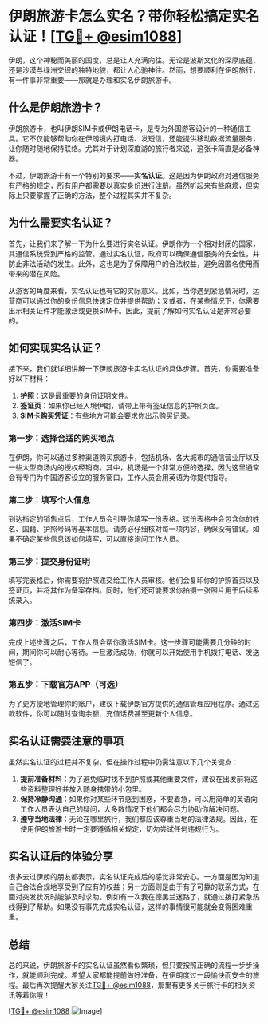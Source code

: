 # 伊朗旅游卡怎么实名？带你轻松搞定实名认证！[[TG💪+ @esim1088](https://t.me/s/esim1088)]

伊朗，这个神秘而美丽的国度，总是让人充满向往。无论是波斯文化的深厚底蕴，还是沙漠与绿洲交织的独特地貌，都让人心驰神往。然而，想要顺利在伊朗旅行，有一件事非常重要——那就是办理和实名伊朗旅游卡。

## 什么是伊朗旅游卡？

伊朗旅游卡，也叫伊朗SIM卡或伊朗电话卡，是专为外国游客设计的一种通信工具。它不仅能够帮助你在伊朗境内打电话、发短信，还能提供移动数据流量服务，让你随时随地保持联络。尤其对于计划深度游的旅行者来说，这张卡简直是必备神器。

不过，伊朗旅游卡有一个特别的要求——**实名认证**。这是因为伊朗政府对通信服务有严格的规定，所有用户都需要以真实身份进行注册。虽然听起来有些麻烦，但实际上只要掌握了正确的方法，整个过程其实并不复杂。

## 为什么需要实名认证？

首先，让我们来了解一下为什么要进行实名认证。伊朗作为一个相对封闭的国家，其通信系统受到严格的监管。通过实名认证，政府可以确保通信服务的安全性，并防止非法活动的发生。此外，这也是为了保障用户的合法权益，避免因匿名使用而带来的潜在风险。

从游客的角度来看，实名认证也有它的实际意义。比如，当你遇到紧急情况时，运营商可以通过你的身份信息快速定位并提供帮助；又或者，在某些情况下，你需要出示相关证件才能激活或更换SIM卡。因此，提前了解如何实名认证是非常必要的。

## 如何实现实名认证？

接下来，我们就详细讲解一下伊朗旅游卡实名认证的具体步骤。首先，你需要准备好以下材料：

1. **护照**：这是最重要的身份证明文件。
2. **签证页**：如果你已经入境伊朗，请带上带有签证信息的护照页面。
3. **SIM卡购买凭证**：有些地方可能会要求你出示购买记录。

### 第一步：选择合适的购买地点

在伊朗，你可以通过多种渠道购买旅游卡，包括机场、各大城市的通信营业厅以及一些大型商场内的授权经销商。其中，机场是一个非常方便的选择，因为这里通常会有专门为中国游客设立的服务窗口，工作人员会用英语为你提供指导。

### 第二步：填写个人信息

到达指定的销售点后，工作人员会引导你填写一份表格。这份表格中会包含你的姓名、国籍、护照号码等基本信息。请务必仔细核对每一项内容，确保没有错误。如果不确定某些信息该如何填写，可以直接询问工作人员。

### 第三步：提交身份证明

填写完表格后，你需要将护照递交给工作人员审核。他们会复印你的护照首页以及签证页，并将其作为备案存档。同时，他们还可能要求你拍摄一张照片用于后续系统录入。

### 第四步：激活SIM卡

完成上述步骤之后，工作人员会帮你激活SIM卡。这一步骤可能需要几分钟的时间，期间你可以耐心等待。一旦激活成功，你就可以开始使用手机拨打电话、发送短信了。

### 第五步：下载官方APP（可选）

为了更方便地管理你的账户，建议下载伊朗官方提供的通信管理应用程序。通过这款软件，你可以随时查询余额、充值话费甚至更新个人信息。

## 实名认证需要注意的事项

虽然实名认证的过程并不复杂，但在操作过程中仍需注意以下几个关键点：

1. **提前准备材料**：为了避免临时找不到护照或其他重要文件，建议在出发前将这些资料整理好并放入随身携带的小包里。
2. **保持冷静沟通**：如果你对某些环节感到困惑，不要着急，可以用简单的英语向工作人员表达自己的疑问，大多数情况下他们都会尽力协助你解决问题。
3. **遵守当地法律**：无论在哪里旅行，我们都应该尊重当地的法律法规。因此，在使用伊朗旅游卡时一定要遵循相关规定，切勿尝试任何违规行为。

## 实名认证后的体验分享

很多去过伊朗的朋友都表示，实名认证完成后的感觉非常安心。一方面是因为知道自己合法合规地享受到了应有的权益；另一方面则是由于有了可靠的联系方式，在面对突发状况时能够及时求助。例如有一次我在德黑兰迷路了，就通过拨打紧急热线得到了帮助。如果没有事先完成实名认证，这样的事情很可能就会变得困难重重。

## 总结

总的来说，伊朗旅游卡的实名认证虽然看似繁琐，但只要按照正确的流程一步步操作，就能顺利完成。希望大家都能提前做好准备，在伊朗度过一段愉快而安全的旅程。最后再次提醒大家关注[TG💪+ @esim1088](https://t.me/s/esim1088)，那里有更多关于旅行卡的相关资讯等着你哦！

[[TG💪+ @esim1088](https://t.me/s/esim1088) ![Image](https://i.postimg.cc/4NQfJmqS/Snipaste-2025-05-13-00-14-12.png)]